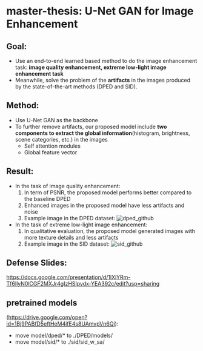 # master-thesis: U-Net GAN for Image Enhancement

## Goal: 
  - Use an end-to-end learned based method to do the image enhancement task: **image quality enhancement, extreme low-light image enhancement task**
  - Meanwhile, solve the problem of the **artifacts** in the images produced by the state-of-the-art methods (DPED and SID).
  
## Method: 
 - Use U-Net GAN as the backbone
 - To further remove artifacts, our proposed model include **two components to extract the global information**(histogram, brightness, scene categories, etc.) in the images
    - Self attention modules
    - Global feature vector
## Result:
  - In the task of image quality enhancement:
    1. In term of PSNR, the proposed model performs better compared to the baseline DPED
    2. Enhanced images in the proposed model have less artifacts and noise
    3. Example image in the DPED dataset:
      ![dped_github](https://user-images.githubusercontent.com/17170163/66723837-52f92500-ee1e-11e9-8391-df7bad763e6e.png)
  - In the task of extreme low-light image enhancement:
    1. In qualitative evaluation, the proposed model generated images with more texture details and less artifacts
    2. Example image in the SID dataset:
      ![sid_github](https://user-images.githubusercontent.com/17170163/66723853-889e0e00-ee1e-11e9-93e5-6735989273bf.png)

      
## Defense Slides:  
  https://docs.google.com/presentation/d/1lXiYRm-Tf6IlyN0lCGF2MXJr4gIzHSIpvdx-YEA392c/edit?usp=sharing

## pretrained models 
  (https://drive.google.com/open?id=1Bj9PABfD5eftHeM4ifE4s8UAmvpVn6Qj): 
  - move model/dped/* to ./DPED/models/
  - move model/sid/* to ./sid/sid_w_sa/
  
